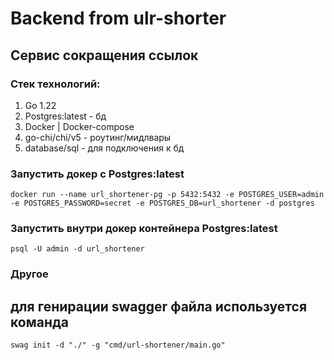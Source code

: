 # Backend from ulr-shorter
## Сервис сокращения ссылок
### Стек технологий:
1. Go 1.22
2. Postgres:latest - бд
3. Docker | Docker-compose
4. go-chi/chi/v5 - роутинг/мидлвары
5. database/sql - для подключения к бд

### Запустить докер с Postgres:latest
```
docker run --name url_shortener-pg -p 5432:5432 -e POSTGRES_USER=admin -e POSTGRES_PASSWORD=secret -e POSTGRES_DB=url_shortener -d postgres
```
### Запустить внутри докер контейнера Postgres:latest
```
psql -U admin -d url_shortener
```

### Другое
## для генирации swagger файла используется команда
```
swag init -d "./" -g "cmd/url-shortener/main.go"
```